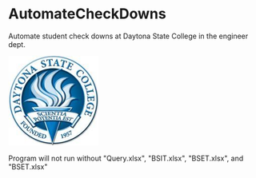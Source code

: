 # AutomateCheckDowns
Automate student check downs at Daytona State College in the engineer dept.

![image](https://github.com/andrewpolemeni/AutomateCheckDowns/blob/master/images/icon.png?raw=true)

Program will not run without "Query.xlsx", "BSIT.xlsx", "BSET.xlsx", and "BSET.xlsx"
